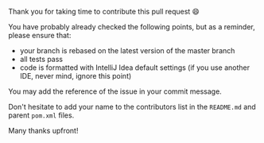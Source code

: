 Thank you for taking time to contribute this pull request :smile:

You have probably already checked the following points, but as a reminder, please ensure that:

* your branch is rebased on the latest version of the master branch
* all tests pass
* code is formatted with IntelliJ Idea default settings (if you use another IDE, never mind, ignore this point)

You may add the reference of the issue in your commit message.

Don't hesitate to add your name to the contributors list in the `README.md` and parent `pom.xml` files.

Many thanks upfront!